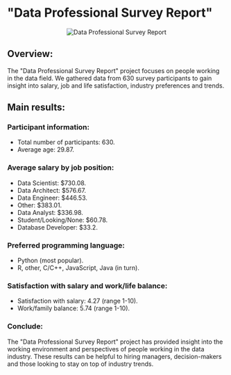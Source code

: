 # "Data Professional Survey Report"

<div align="center">
  <img src="https://github.com/HuyDinh-CM/Data_survey_Visualization/assets/132796601/323d262a-0747-41c8-9c12-4ee816cddec3" alt="Data Professional Survey Report">
</div>

## Overview:
The "Data Professional Survey Report" project focuses on people working in the data field. We gathered data from 630 survey participants to gain insight into salary, job and life satisfaction, industry preferences and trends.

## Main results:
### Participant information:
- Total number of participants: 630.
- Average age: 29.87.

### Average salary by job position:
- Data Scientist: $730.08.
- Data Architect: $576.67.
- Data Engineer: $446.53.
- Other: $383.01.
- Data Analyst: $336.98.
- Student/Looking/None: $60.78.
- Database Developer: $33.2.

### Preferred programming language:
- Python (most popular).
- R, other, C/C++, JavaScript, Java (in turn).

### Satisfaction with salary and work/life balance:
- Satisfaction with salary: 4.27 (range 1-10).
- Work/family balance: 5.74 (range 1-10).

### Conclude:
The "Data Professional Survey Report" project has provided insight into the working environment and perspectives of people working in the data industry. These results can be helpful to hiring managers, decision-makers and those looking to stay on top of industry trends.
